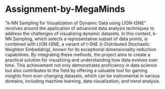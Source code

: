 # Assignment-by-MegaMinds
"k-NN Sampling for Visualization of Dynamic Data using LION-tSNE" revolves around the application of advanced data analysis techniques to address the challenges of visualizing dynamic datasets. In this context, k-NN Sampling, which selects a representative subset of data points, is combined with LION-tSNE, a variant of t-SNE (t-Distributed Stochastic Neighbor Embedding), known for its exceptional dimensionality reduction capabilities. By integrating these methods, the project aims to create a practical solution for visualizing and understanding how data evolves over time. This achievement not only demonstrates proficiency in data science but also contributes to the field by offering a valuable tool for gaining insights from ever-changing datasets, which can be instrumental in various domains, including machine learning, data visualization, and trend analysis.

